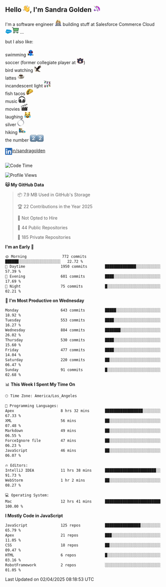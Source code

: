 ## Hello <img src="./static/emoji/wave.png" width="22" />, I'm Sandra Golden <img src="./static/emoji/unicorn-face.png" width="22" />

I'm a software engineer <img src="./static/emoji/female-technologist.png" width="22" /> building stuff at Salesforce Commerce Cloud <img src="./static/emoji/salesforce.png" width="22" /><img src="./static/emoji/commerce-cloud.png" width="22" />&nbsp;...

but I also like:<br/><br/>
swimming <img alt="swimming" src="./static/emoji/keep-swimming.png" width="22" /><br/>
soccer  (former collegiate player at <img src="./static/emoji/auburn.png" width="22" />)<br/>
bird watching <img src="./static/emoji/eagle.png" width="22" /><br/>
lattes <img src="./static/emoji/coffee.png" width="22" /><br/>
incandescent light <img src="./static/emoji/lights.png" width="22" /><br/>
fish tacos <img src="./static/emoji/taco.png" width="22" /><br/>
music <img src="./static/emoji/headphones.png" width="22" /><br/>
movies <img src="./static/emoji/movie-clapper.png" width="22" /><br/>
laughing <img src="./static/emoji/joy-cat.png" width="22" /><br/>
silver <img src="./static/emoji/silver-hoop.png" width="22" /><br/>
hiking <img src="./static/emoji/hiker.png" width="22" /><br/>
the number <img src="./static/emoji/two.png" width="22" /><img src="./static/emoji/two.png" width="22" />
<br/><br/>
<img align="left" alt="Sandra Golden | LinkedIn" width="22px" src="./static/emoji/linkedin.png" /> <a href="https://www.linkedin.com/in/sandragolden/">in/sandragolden</a>
<br/><br/>
<!--START_SECTION:waka-->
![Code Time](http://img.shields.io/badge/Code%20Time-885%20hrs%2049%20mins-blue)

![Profile Views](http://img.shields.io/badge/Profile%20Views-0-blue)

**🐱 My GitHub Data** 

> 📦 7.9 MB Used in GitHub's Storage 
 > 
> 🏆 22 Contributions in the Year 2025
 > 
> 🚫 Not Opted to Hire
 > 
> 📜 44 Public Repositories 
 > 
> 🔑 185 Private Repositories 
 > 
**I'm an Early 🐤** 

```text
🌞 Morning                772 commits         ██████░░░░░░░░░░░░░░░░░░░   22.72 % 
🌆 Daytime                1950 commits        ██████████████░░░░░░░░░░░   57.39 % 
🌃 Evening                601 commits         ████░░░░░░░░░░░░░░░░░░░░░   17.69 % 
🌙 Night                  75 commits          █░░░░░░░░░░░░░░░░░░░░░░░░   02.21 % 
```
📅 **I'm Most Productive on Wednesday** 

```text
Monday                   643 commits         █████░░░░░░░░░░░░░░░░░░░░   18.92 % 
Tuesday                  553 commits         ████░░░░░░░░░░░░░░░░░░░░░   16.27 % 
Wednesday                884 commits         ███████░░░░░░░░░░░░░░░░░░   26.02 % 
Thursday                 530 commits         ████░░░░░░░░░░░░░░░░░░░░░   15.60 % 
Friday                   477 commits         ████░░░░░░░░░░░░░░░░░░░░░   14.04 % 
Saturday                 220 commits         ██░░░░░░░░░░░░░░░░░░░░░░░   06.47 % 
Sunday                   91 commits          █░░░░░░░░░░░░░░░░░░░░░░░░   02.68 % 
```


📊 **This Week I Spent My Time On** 

```text
🕑︎ Time Zone: America/Los_Angeles

💬 Programming Languages: 
Apex                     8 hrs 32 mins       █████████████████░░░░░░░░   67.33 % 
XML                      56 mins             ██░░░░░░░░░░░░░░░░░░░░░░░   07.48 % 
Markdown                 49 mins             ██░░░░░░░░░░░░░░░░░░░░░░░   06.55 % 
ForceIgnore file         47 mins             ██░░░░░░░░░░░░░░░░░░░░░░░   06.23 % 
JavaScript               46 mins             ██░░░░░░░░░░░░░░░░░░░░░░░   06.07 % 

🔥 Editors: 
IntelliJ IDEA            11 hrs 38 mins      ███████████████████████░░   91.73 % 
WebStorm                 1 hr 2 mins         ██░░░░░░░░░░░░░░░░░░░░░░░   08.27 % 

💻 Operating System: 
Mac                      12 hrs 41 mins      █████████████████████████   100.00 % 
```

**I Mostly Code in JavaScript** 

```text
JavaScript               125 repos           ████████████████░░░░░░░░░   65.79 % 
Apex                     21 repos            ███░░░░░░░░░░░░░░░░░░░░░░   11.05 % 
CSS                      18 repos            ██░░░░░░░░░░░░░░░░░░░░░░░   09.47 % 
HTML                     6 repos             █░░░░░░░░░░░░░░░░░░░░░░░░   03.16 % 
RobotFramework           2 repos             ░░░░░░░░░░░░░░░░░░░░░░░░░   01.05 % 
```




 Last Updated on 02/04/2025 08:18:53 UTC
<!--END_SECTION:waka-->
